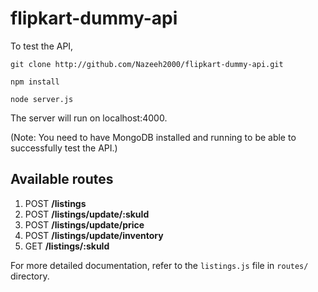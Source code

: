# flipkart-dummy-api

To test the API,

`git clone http://github.com/Nazeeh2000/flipkart-dummy-api.git`

`npm install`

`node server.js`

The server will run on localhost:4000.

(Note: You need to have MongoDB installed and running to be able to successfully test the API.)

## Available routes

1. POST **/listings**
2. POST **/listings/update/:skuId**
3. POST **/listings/update/price**
4. POST **/listings/update/inventory**
5. GET **/listings/:skuId**

For more detailed documentation, refer to the `listings.js` file in `routes/` directory.

